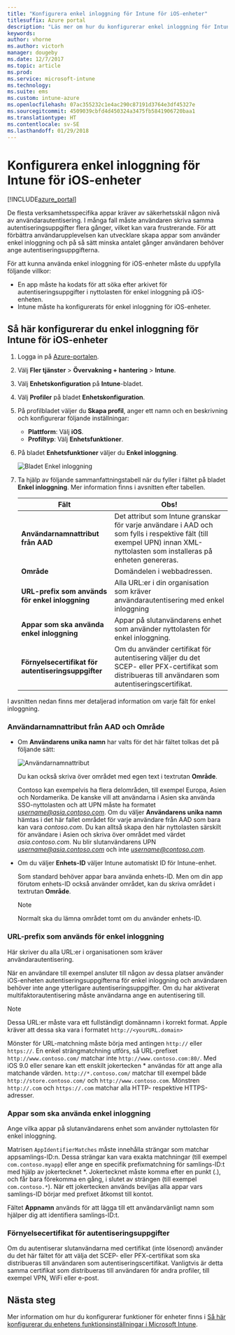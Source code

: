 ```yaml
---
title: "Konfigurera enkel inloggning för Intune för iOS-enheter"
titlesuffix: Azure portal
description: "Läs mer om hur du konfigurerar enkel inloggning för Intune för iOS-enheter."
keywords: 
author: vhorne
ms.author: victorh
manager: dougeby
ms.date: 12/7/2017
ms.topic: article
ms.prod: 
ms.service: microsoft-intune
ms.technology: 
ms.suite: ems
ms.custom: intune-azure
ms.openlocfilehash: 07ac355232c1e4ac290c87191d3764e3df45327e
ms.sourcegitcommit: 4509039cbfd4d450324a3475fb5841906720baa1
ms.translationtype: HT
ms.contentlocale: sv-SE
ms.lasthandoff: 01/29/2018
---
```

# <a name="configure-intune-for-ios-device-single-sign-on"></a>Konfigurera enkel inloggning för Intune för iOS-enheter

[!INCLUDE[azure_portal](./includes/azure_portal.md)]

De flesta verksamhetsspecifika appar kräver av säkerhetsskäl någon nivå av användarautentisering. I många fall måste användaren skriva samma autentiseringsuppgifter flera gånger, vilket kan vara frustrerande. För att förbättra användarupplevelsen kan utvecklare skapa appar som använder enkel inloggning och på så sätt minska antalet gånger användaren behöver ange autentiseringsuppgifterna.

För att kunna använda enkel inloggning för iOS-enheter måste du uppfylla följande villkor:

- En app måste ha kodats för att söka efter arkivet för autentiseringsuppgifter i nyttolasten för enkel inloggning på iOS-enheten.
- Intune måste ha konfigurerats för enkel inloggning för iOS-enheter.

## <a name="to-configure-intune-for-ios-device-single-sign-on"></a>Så här konfigurerar du enkel inloggning för Intune för iOS-enheter


1. Logga in på [Azure-portalen](https://portal.azure.com).
2. Välj **Fler tjänster** > **Övervakning + hantering** > **Intune**.
3. Välj **Enhetskonfiguration** på **Intune**-bladet.
2. Välj **Profiler** på bladet **Enhetskonfiguration**.
3. På profilbladet väljer du **Skapa profil**, anger ett namn och en beskrivning och konfigurerar följande inställningar:
   - **Plattform**: Välj **iOS**. 
   - **Profiltyp**: Välj **Enhetsfunktioner**.
4. På bladet **Enhetsfunktioner** väljer du **Enkel inloggning**.

   ![Bladet Enkel inloggning](./media/sso-blade.png)

2. Ta hjälp av följande sammanfattningstabell när du fyller i fältet på bladet **Enkel inloggning**. Mer information finns i avsnitten efter tabellen.
   
   |Fält  |Obs!|
   |---------|---------|
   |**Användarnamnattribut från AAD**|Det attribut som Intune granskar för varje användare i AAD och som fylls i respektive fält (till exempel UPN) innan XML-nyttolasten som installeras på enheten genereras.|
   |**Område**|Domändelen i webbadressen.|
   |**URL-prefix som används för enkel inloggning**|Alla URL:er i din organisation som kräver användarautentisering med enkel inloggning|
   |**Appar som ska använda enkel inloggning**|Appar på slutanvändarens enhet som använder nyttolasten för enkel inloggning.|
   |**Förnyelsecertifikat för autentiseringsuppgifter**|Om du använder certifikat för autentisering väljer du det SCEP- eller PFX-certifikat som distribueras till användaren som autentiseringscertifikat.|

I avsnitten nedan finns mer detaljerad information om varje fält för enkel inloggning.

### <a name="username-attribute-from-aad-and-realm"></a>Användarnamnattribut från AAD och Område

- Om **Användarens unika namn** har valts för det här fältet tolkas det på följande sätt:

   ![Användarnamnattribut](media/User-name-attribute.png)

   Du kan också skriva över området med egen text i textrutan **Område**.

   Contoso kan exempelvis ha flera delområden, till exempel Europa, Asien och Nordamerika. De kanske vill att användarna i Asien ska använda SSO-nyttolasten och att UPN måste ha formatet *username@asia.contoso.com*. Om du väljer **Användarens unika namn** hämtas i det här fallet området för varje användare från AAD som bara kan vara *contoso.com*. Du kan alltså skapa den här nyttolasten särskilt för användare i Asien och skriva över området med värdet *asia.contoso.com*. Nu blir slutanvändarens UPN *username@asia.contoso.com* och inte *username@contoso.com*.

- Om du väljer **Enhets-ID** väljer Intune automatiskt ID för Intune-enhet.

   Som standard behöver appar bara använda enhets-ID. Men om din app förutom enhets-ID också använder området, kan du skriva området i textrutan **Område**.

   > [!NOTE]
   > Normalt ska du lämna området tomt om du använder enhets-ID.

### <a name="url-prefixes-that-will-use-single-sign-on"></a>URL-prefix som används för enkel inloggning

Här skriver du alla URL:er i organisationen som kräver användarautentisering.

När en användare till exempel ansluter till någon av dessa platser använder iOS-enheten autentiseringsuppgifterna för enkel inloggning och användaren behöver inte ange ytterligare autentiseringsuppgifter. Om du har aktiverat multifaktorautentisering måste användarna ange en autentisering till.

> [!NOTE]
> Dessa URL:er måste vara ett fullständigt domännamn i korrekt format. Apple kräver att dessa ska vara i formatet `http://<yourURL.domain>`

Mönster för URL-matchning måste börja med antingen `http://` eller `https://`. En enkel strängmatchning utförs, så URL-prefixet `http://www.contoso.com/` matchar inte `http://www.contoso.com:80/`. Med iOS 9.0 eller senare kan ett enskilt jokertecken * användas för att ange alla matchande värden. `http://*.contoso.com/` matchar till exempel både `http://store.contoso.com/` och `http://www.contoso.com`.
Mönstren `http://.com` och `https://.com` matchar alla HTTP- respektive HTTPS-adresser.

### <a name="apps-that-will-use-single-sign-on"></a>Appar som ska använda enkel inloggning

Ange vilka appar på slutanvändarens enhet som använder nyttolasten för enkel inloggning.

Matrisen `AppIdentifierMatches` måste innehålla strängar som matchar appsamlings-ID:n. Dessa strängar kan vara exakta matchningar (till exempel `com.contoso.myapp`) eller ange en specifik prefixmatchning för samlings-ID:t med hjälp av jokertecknet *\. Jokertecknet måste komma efter en punkt (.), och får bara förekomma en gång, i slutet av strängen (till exempel `com.contoso.*`). När ett jokertecken används beviljas alla appar vars samlings-ID börjar med prefixet åtkomst till kontot.

Fältet **Appnamn** används för att lägga till ett användarvänligt namn som hjälper dig att identifiera samlings-ID:t.

### <a name="credential-renewal-certificate"></a>Förnyelsecertifikat för autentiseringsuppgifter

Om du autentiserar slutanvändarna med certifikat (inte lösenord) använder du det här fältet för att välja det SCEP- eller PFX-certifikat som ska distribueras till användaren som autentiseringscertifikat. Vanligtvis är detta samma certifikat som distribueras till användaren för andra profiler, till exempel VPN, WiFi eller e-post.

## <a name="next-steps"></a>Nästa steg

Mer information om hur du konfigurerar funktioner för enheter finns i [Så här konfigurerar du enhetens funktionsinställningar i Microsoft Intune](device-features-configure.md).
